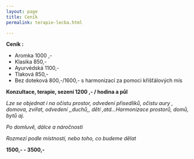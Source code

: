 ```yaml
---
layout: page
title: Ceník
permalink: terapie-lecba.html

---
```

**Ceník :**

* Aromka 1000 ,-
* Klasika 850,-
* Ayurvédská 1100,-
* Tlaková 850,-
* Bez doteková 800,-/1600,- s harmonizací za pomoci kříšťálových mís

**Konzultace, terapie, sezení 1200 ,- / hodina a půl**

_Lze se objednat i na očistu prostor, odvedení přisedlíků, očistu aury , domova, zvířat, odvedení ,,duchů,, dětí ,atd...Harmonizace prostorů, domů, bytů aj._

_Po domluvě, dálce a náročnosti_

_Rozmezí podle místností, nebo toho, co budeme dělat_

**1500,- - 3500,-**